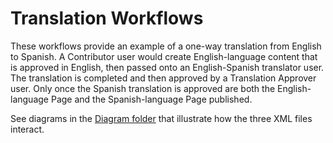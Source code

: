 # Translation Workflows #

These workflows provide an example of a one-way translation from English to Spanish.
A Contributor user would create English-language content that is approved in English,
then passed onto an English-Spanish translator user. The translation is completed and
then approved by a Translation Approver user. Only once the Spanish translation is approved
are both the English-language Page and the Spanish-language Page published.

See diagrams in the [Diagram folder](./Diagram/) that illustrate how the three XML files
interact.